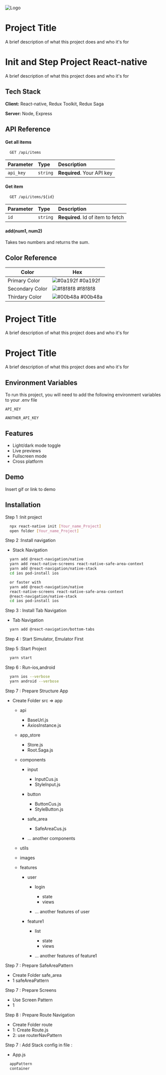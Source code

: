 



![Logo](https://encrypted-tbn0.gstatic.com/images?q=tbn:ANd9GcTaEZAzoql-TNKAwwk4zBHCS65HlBXqmprnKQ&usqp=CAU)


# Project Title

A brief description of what this project does and who it's for


# Init and Step Project React-native

A brief description of what this project does and who it's for


## Tech Stack

**Client:** React-native, Redux Toolkit, Redux Saga

**Server:** Node, Express


## API Reference

#### Get all items

```http
  GET /api/items
```

| Parameter | Type     | Description                |
| :-------- | :------- | :------------------------- |
| `api_key` | `string` | **Required**. Your API key |

#### Get item

```http
  GET /api/items/${id}
```

| Parameter | Type     | Description                       |
| :-------- | :------- | :-------------------------------- |
| `id`      | `string` | **Required**. Id of item to fetch |

#### add(num1, num2)

Takes two numbers and returns the sum.

## Color Reference

| Color             | Hex                                                                |
| ----------------- | ------------------------------------------------------------------ |
| Primary Color | ![#0a192f](https://via.placeholder.com/10/0a192f?text=+) #0a192f |
| Secondary Color | ![#f8f8f8](https://via.placeholder.com/10/f8ff8?text=+) #f8f8f8 |
| Thirdary Color | ![#00b48a](https://via.placeholder.com/10/00b48a?text=+) #00b48a |


# Project Title

A brief description of what this project does and who it's for


# Project Title

A brief description of what this project does and who it's for


## Environment Variables

To run this project, you will need to add the following environment variables to your .env file

`API_KEY`

`ANOTHER_API_KEY`


## Features

- Light/dark mode toggle
- Live previews
- Fullscreen mode
- Cross platform


## Demo

Insert gif or link to demo


## Installation

Step 1 :Init project

```bash
  npx react-native init [Your_name_Project]
  open folder [Your_name_Project]
```



Step 2 :Install navigation

* Stack Navigation
```bash
  yarn add @react-navigation/native
  yarn add react-native-screens react-native-safe-area-context
  yarn add @react-navigation/native-stack
  cd ios pod-install ios

  or faster with 
  yarn add @react-navigation/native
  react-native-screens react-native-safe-area-context
  @react-navigation/native-stack
  cd ios pod-install ios
```

Step 3 : Install Tab Navigation
* Tab Navigation
```bash
  yarn add @react-navigation/bottom-tabs
```

Step 4 : Start Simulator, Emulator First


Step 5 :Start Project

```bash
  yarn start 
```


Step 6 : Run-ios,android

```bash
  yarn ios --verbose 
  yarn android --verbose 
```

Step 7 : Prepare Structure App
* Create Folder src => app

    * api
        * BaseUrl.js
        * AxiosInstance.js
    * app_store

        * Store.js
        * Root.Saga.js

    * components

        * input

            * InputCus.js
            * StyleInput.js
        * button

            * ButtonCus.js
            * StyleButton.js
        * safe_area
            
            * SafeAreaCus.js

        * ... another components

    * utils
    * images
    * features
        * user
            
            * login

                * state
                * views
            
            * ... another features of user
        * feature1 

            * list

                * state
                * views

            * ... another features of feature1 

Step 7 : Prepare SafeAreaPattern
* Create Folder safe_area
* 1 safeAreaPattern

Step 7 : Prepare Screens
* Use Screen Pattern
* 1

Step 8 : Prepare Route Navigation
* Create Folder route
* 1: Create Route.js
* 2: use routerNavPattern

Step 7 : Add Stack config in  file :

* App.js
```bash
  appPattern
  container
```




    
